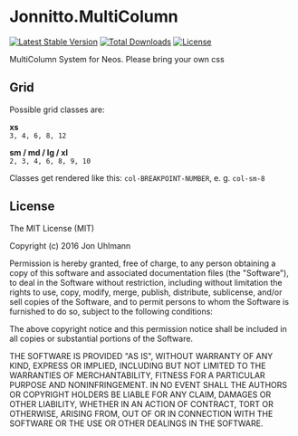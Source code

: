Jonnitto.MultiColumn
====================

[![Latest Stable Version](https://poser.pugx.org/jonnitto/multicolumn/v/stable)](https://packagist.org/packages/jonnitto/multicolumn)
[![Total Downloads](https://poser.pugx.org/jonnitto/multicolumn/downloads)](https://packagist.org/packages/jonnitto/multicolumn)
[![License](https://poser.pugx.org/jonnitto/multicolumn/license)](https://packagist.org/packages/jonnitto/multicolumn)

MultiColumn System for Neos. Please bring your own css

Grid
----

Possible grid classes are:

**xs**  
`3, 4, 6, 8, 12`

**sm / md / lg / xl**  
`2, 3, 4, 6, 8, 9, 10`

Classes get rendered like this: `col-BREAKPOINT-NUMBER`, e. g. `col-sm-8`


License
-------
The MIT License (MIT)

Copyright (c) 2016 Jon Uhlmann

Permission is hereby granted, free of charge, to any person obtaining a copy
of this software and associated documentation files (the "Software"), to deal
in the Software without restriction, including without limitation the rights
to use, copy, modify, merge, publish, distribute, sublicense, and/or sell
copies of the Software, and to permit persons to whom the Software is
furnished to do so, subject to the following conditions:

The above copyright notice and this permission notice shall be included in all
copies or substantial portions of the Software.

THE SOFTWARE IS PROVIDED "AS IS", WITHOUT WARRANTY OF ANY KIND, EXPRESS OR
IMPLIED, INCLUDING BUT NOT LIMITED TO THE WARRANTIES OF MERCHANTABILITY,
FITNESS FOR A PARTICULAR PURPOSE AND NONINFRINGEMENT. IN NO EVENT SHALL THE
AUTHORS OR COPYRIGHT HOLDERS BE LIABLE FOR ANY CLAIM, DAMAGES OR OTHER
LIABILITY, WHETHER IN AN ACTION OF CONTRACT, TORT OR OTHERWISE, ARISING FROM,
OUT OF OR IN CONNECTION WITH THE SOFTWARE OR THE USE OR OTHER DEALINGS IN THE
SOFTWARE.

